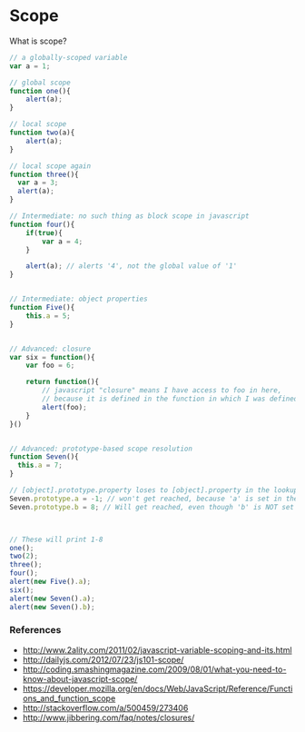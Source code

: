 # Scope

What is scope?


```js
// a globally-scoped variable
var a = 1;

// global scope
function one(){
    alert(a);
}

// local scope
function two(a){
    alert(a);
}

// local scope again
function three(){
  var a = 3;
  alert(a);
}

// Intermediate: no such thing as block scope in javascript
function four(){
    if(true){
        var a = 4;
    }

    alert(a); // alerts '4', not the global value of '1'
}


// Intermediate: object properties
function Five(){
    this.a = 5;
}


// Advanced: closure
var six = function(){
    var foo = 6;

    return function(){
        // javascript "closure" means I have access to foo in here,
        // because it is defined in the function in which I was defined.
        alert(foo);
    }
}()


// Advanced: prototype-based scope resolution
function Seven(){
  this.a = 7;
}

// [object].prototype.property loses to [object].property in the lookup chain
Seven.prototype.a = -1; // won't get reached, because 'a' is set in the constructor above.
Seven.prototype.b = 8; // Will get reached, even though 'b' is NOT set in the constructor.



// These will print 1-8
one();
two(2);
three();
four();
alert(new Five().a);
six();
alert(new Seven().a);
alert(new Seven().b);
```


### References

- http://www.2ality.com/2011/02/javascript-variable-scoping-and-its.html
- http://dailyjs.com/2012/07/23/js101-scope/
- http://coding.smashingmagazine.com/2009/08/01/what-you-need-to-know-about-javascript-scope/
- https://developer.mozilla.org/en/docs/Web/JavaScript/Reference/Functions_and_function_scope
- http://stackoverflow.com/a/500459/273406
- http://www.jibbering.com/faq/notes/closures/

